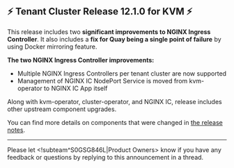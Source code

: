 ## :zap:  Tenant Cluster Release 12.1.0 for KVM :zap:

This release includes two **significant improvements to NGINX Ingress Controller**. It also includes a **fix for Quay being a single point of failure** by using Docker mirroring feature.

**The two NGINX Ingress Controller improvements:**

- Multiple NGINX Ingress Controllers per tenant cluster are now supported
- Management of NGINX IC NodePort Service is moved from kvm-operator to NGINX IC App itself

Along with kvm-operator, cluster-operator, and NGINX IC, release includes other upstream component upgrades.

You can find more details on components that were changed in [the release notes](https://github.com/giantswarm/releases/tree/master/kvm/v12.1.0).

---
Please let <!subteam^S0GSG846L|Product Owners> know if you have any feedback or questions by replying to this announcement in a thread.

